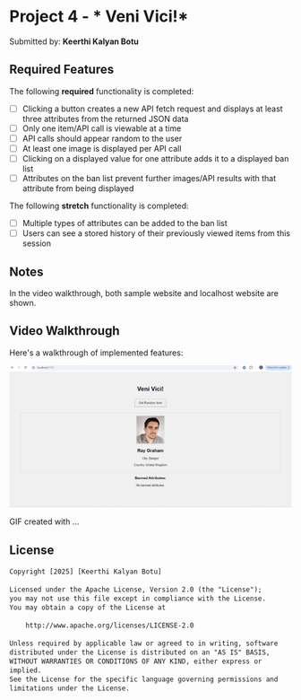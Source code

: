 # Project 4 - * Veni Vici!*

Submitted by: **Keerthi Kalyan Botu**


## Required Features

The following **required** functionality is completed:

* [ ] Clicking a button creates a new API fetch request and displays at least three attributes from the returned JSON data
* [ ] Only one item/API call is viewable at a time
* [ ] API calls should appear random to the user
* [ ] At least one image is displayed per API call
* [ ] Clicking on a displayed value for one attribute adds it to a displayed ban list
* [ ] Attributes on the ban list prevent further images/API results with that attribute from being displayed

The following **stretch** functionality is completed:

* [ ] Multiple types of attributes can be added to the ban list
* [ ] Users can see a stored history of their previously viewed items from this session

## Notes

In the video walkthrough, both sample website and localhost website are shown.

## Video Walkthrough

Here's a walkthrough of implemented features:

<img src='./GIF.gif' title='Video Walkthrough' width='' alt='Video Walkthrough' />

<!-- Replace this with whatever GIF tool you used! -->
GIF created with ...  
<!-- Recommended tools:
[Kap](https://getkap.co/) for macOS
[ScreenToGif](https://www.screentogif.com/) for Windows
[peek](https://github.com/phw/peek) for Linux. -->


## License

    Copyright [2025] [Keerthi Kalyan Botu]

    Licensed under the Apache License, Version 2.0 (the "License");
    you may not use this file except in compliance with the License.
    You may obtain a copy of the License at

        http://www.apache.org/licenses/LICENSE-2.0

    Unless required by applicable law or agreed to in writing, software
    distributed under the License is distributed on an "AS IS" BASIS,
    WITHOUT WARRANTIES OR CONDITIONS OF ANY KIND, either express or implied.
    See the License for the specific language governing permissions and
    limitations under the License.